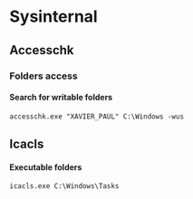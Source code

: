 # Sysinternal

## Accesschk

### Folders access

#### Search for writable folders

```text
accesschk.exe "XAVIER_PAUL" C:\Windows -wus
```

## Icacls

#### Executable folders

```text
icacls.exe C:\Windows\Tasks
```

